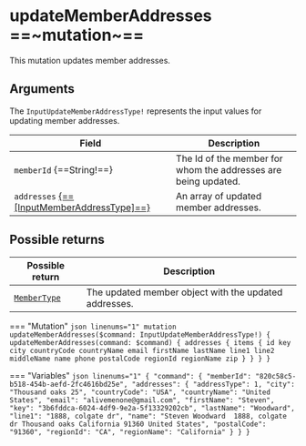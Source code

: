 # updateMemberAddresses ==~mutation~==

This mutation updates member addresses.

## Arguments

The `InputUpdateMemberAddressType!` represents the input values for updating member addresses.

| Field                                                                              | Description                                                    |
|------------------------------------------------------------------------------------|----------------------------------------------------------------|
| `memberId` {==String!==}                                                           | The Id of the member for whom the addresses are being updated. |
| `addresses` [{==[InputMemberAddressType]==}](../Objects/InputMemberAddressType.md) | An array of updated member addresses.                          |


## Possible returns

| Possible return                                          	| Description                                                       	|
|---------------------------------------------------------	|--------------------------------------------------------------------	|
| [`MemberType`](../Objects/MemberType.md)                  |  The updated member object with the updated addresses.             	|


=== "Mutation"
    ```json linenums="1"
    mutation updateMemberAddresses($command: InputUpdateMemberAddressType!) {
      updateMemberAddresses(command: $command) {
        addresses {
          items {
            id
            key
            city
            countryCode
            countryName
            email
            firstName
            lastName
            line1
            line2
            middleName
            name
            phone
            postalCode
            regionId
            regionName
            zip
          }
        }
      }
    }
    ```

=== "Variables"
    ```json linenums="1"
    {
      "command": {
        "memberId": "820c58c5-b518-454b-aefd-2fc4616bd25e",
        "addresses": {
          "addressType": 1,
          "city": "Thousand oaks 25",
          "countryCode": "USA",
          "countryName": "United States",
          "email": "alivemenone@gmail.com",
          "firstName": "Steven",
          "key": "3b6fddca-6024-4df9-9e2a-5f13329202cb",
          "lastName": "Woodward",
          "line1": "1888, colgate dr",
          "name": "Steven Woodward  1888, colgate dr Thousand oaks California 91360 United States",
          "postalCode": "91360",
          "regionId": "CA",
          "regionName": "California"
        }
      }
    }
    ```

